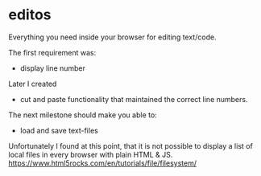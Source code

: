 # editos
Everything you need inside your browser for editing text/code.

The first requirement was:
- display line number

Later I created
- cut and paste functionality that maintained the correct line numbers.

The next milestone should make you able to:
- load and save text-files

Unfortunately I found at this point, that it is not possible to display a list of local files in every browser with plain HTML & JS.
https://www.html5rocks.com/en/tutorials/file/filesystem/
